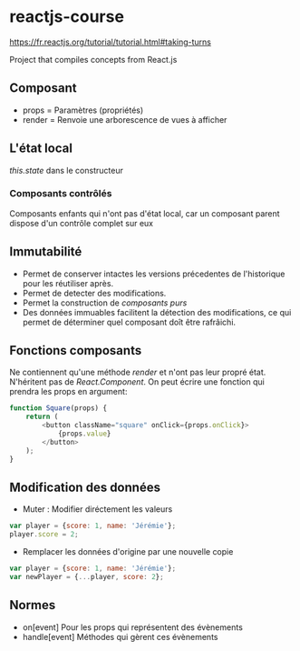 # reactjs-course
https://fr.reactjs.org/tutorial/tutorial.html#taking-turns

Project that compiles concepts from React.js

## Composant

- props = Paramètres (propriétés)
- render = Renvoie une arborescence de vues à afficher

## L'état local

_this.state_ dans le constructeur

### Composants contrôlés

Composants enfants qui n'ont pas d'état local, car un composant parent
dispose d'un contrôle complet sur eux

## Immutabilité

- Permet de conserver intactes les versions précedentes
  de l'historique pour les réutiliser après.
- Permet de detecter des modifications.
- Permet la construction de _composants purs_
- Des données immuables facilitent la détection des modifications,
  ce qui permet de déterminer quel composant doît être rafrâichi.

## Fonctions composants

Ne contiennent qu'une méthode _render_ et n'ont pas leur propré état.<br>
N'héritent pas de _React.Component_. On peut écrire une fonction qui prendra
les props en argument:

```js
function Square(props) {
    return (
        <button className="square" onClick={props.onClick}>
            {props.value}
        </button>
    );
}
```

## Modification des données

- Muter : Modifier diréctement les valeurs

```js
var player = {score: 1, name: 'Jérémie'};
player.score = 2;
```

- Remplacer les données d'origine par une nouvelle copie

```js
var player = {score: 1, name: 'Jérémie'};
var newPlayer = {...player, score: 2};
```

## Normes

- on[event] Pour les props qui représentent des évènements
- handle[event] Méthodes qui gèrent ces évènements
